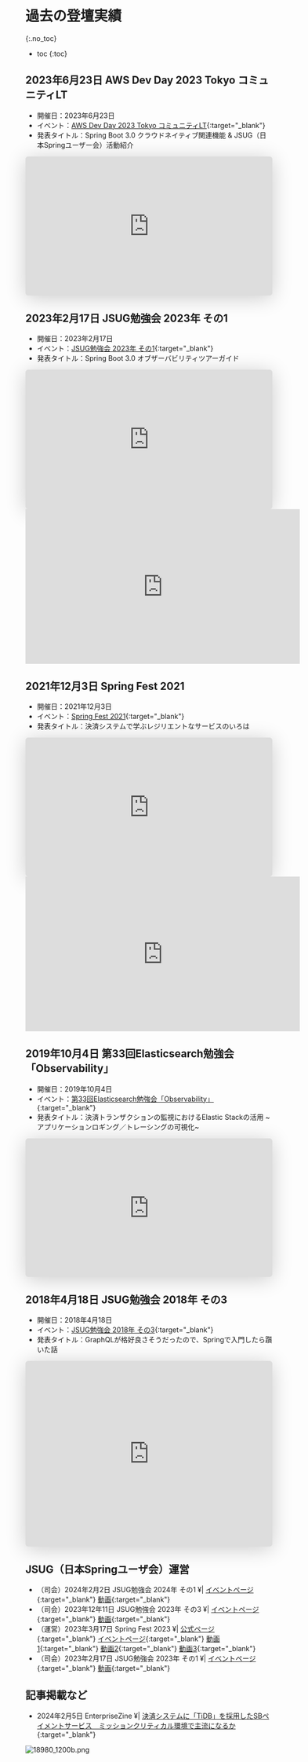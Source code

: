# 過去の登壇実績
{:.no_toc}

* toc
{:toc}

## 2023年6月23日 AWS Dev Day 2023 Tokyo コミュニティLT
- 開催日：2023年6月23日
- イベント：[AWS Dev Day 2023 Tokyo コミュニティLT](https://aws.amazon.com/jp/events/devday/japan/){:target="_blank"}
- 発表タイトル：Spring Boot 3.0 クラウドネイティブ関連機能 & JSUG（日本Springユーザー会）活動紹介

<iframe class="speakerdeck-iframe" frameborder="0" src="https://speakerdeck.com/player/b7f854b3a150430083b3283950923aca" title="2023.6.23 - AWS Dev Day 2023 Tokyo Spring Boot 3.0 クラウドネイティブ関連機能 &amp; JSUG（日本Springユーザ会）活動紹介" allowfullscreen="true" style="border: 0px; background: padding-box rgba(0, 0, 0, 0.1); margin: 0px; padding: 0px; border-radius: 6px; box-shadow: rgba(0, 0, 0, 0.2) 0px 5px 40px; width: 100%; height: auto; aspect-ratio: 560 / 315;" data-ratio="1.7777777777777777"></iframe>

## 2023年2月17日 JSUG勉強会 2023年 その1
- 開催日：2023年2月17日
- イベント：[JSUG勉強会 2023年 その1](https://jsug.doorkeeper.jp/events/151317){:target="_blank"}
- 発表タイトル：Spring Boot 3.0 オブザーバビリティツアーガイド

<iframe class="speakerdeck-iframe" frameborder="0" src="https://speakerdeck.com/player/dac683d90bef403b83c8da842f1f7757" title="2023.2.17 - Spring Boot 3.0 オブザーバビリティツアーガイド" allowfullscreen="true" style="border: 0px; background: padding-box rgba(0, 0, 0, 0.1); margin: 0px; padding: 0px; border-radius: 6px; box-shadow: rgba(0, 0, 0, 0.2) 0px 5px 40px; width: 100%; height: auto; aspect-ratio: 560 / 315;" data-ratio="1.7777777777777777"></iframe>
<iframe width="560" height="315" src="https://www.youtube.com/embed/yjJ1jyvEaOI" title="YouTube video player" frameborder="0" allow="accelerometer; autoplay; clipboard-write; encrypted-media; gyroscope; picture-in-picture; web-share" allowfullscreen></iframe>

## 2021年12月3日 Spring Fest 2021
- 開催日：2021年12月3日
- イベント：[Spring Fest 2021](https://springfest2021.springframework.jp){:target="_blank"}
- 発表タイトル：決済システムで学ぶレジリエントなサービスのいろは

<iframe class="speakerdeck-iframe" frameborder="0" src="https://speakerdeck.com/player/8b1a37d4c29a4d4aaa9c828e624d9dd9" title="2021.12.3 - 決済システムで学ぶレジリエントなサービスのいろは" allowfullscreen="true" style="border: 0px; background: padding-box rgba(0, 0, 0, 0.1); margin: 0px; padding: 0px; border-radius: 6px; box-shadow: rgba(0, 0, 0, 0.2) 0px 5px 40px; width: 100%; height: auto; aspect-ratio: 560 / 314;" data-ratio="1.78343949044586"></iframe>
<iframe width="560" height="315" src="https://www.youtube.com/embed/9-yDaFlGTxE" title="YouTube video player" frameborder="0" allow="accelerometer; autoplay; clipboard-write; encrypted-media; gyroscope; picture-in-picture; web-share" allowfullscreen></iframe>

## 2019年10月4日 第33回Elasticsearch勉強会「Observability」
- 開催日：2019年10月4日
- イベント：[第33回Elasticsearch勉強会「Observability」](https://www.meetup.com/ja-JP/tokyo-elastic-fantastics/events/264954133/){:target="_blank"}
- 発表タイトル：決済トランザクションの監視におけるElastic Stackの活用 ~アプリケーションロギング／トレーシングの可視化~

<iframe class="speakerdeck-iframe" frameborder="0" src="https://speakerdeck.com/player/a40ad7745a27411f80485b721f9c9361" title="2019.10.4 - 決済トランザクションの監視におけるElastic Stackの活用 ~アプリケーションロギング／トレーシングの可視化~" allowfullscreen="true" style="border: 0px; background: padding-box rgba(0, 0, 0, 0.1); margin: 0px; padding: 0px; border-radius: 6px; box-shadow: rgba(0, 0, 0, 0.2) 0px 5px 40px; width: 100%; height: auto; aspect-ratio: 560 / 314;" data-ratio="1.78343949044586"></iframe>

## 2018年4月18日 JSUG勉強会 2018年 その3
- 開催日：2018年4月18日
- イベント：[JSUG勉強会 2018年 その3](https://jsug.doorkeeper.jp/events/73144){:target="_blank"}
- 発表タイトル：GraphQLが格好良さそうだったので、Springで入門したら躓いた話

<iframe class="speakerdeck-iframe" frameborder="0" src="https://speakerdeck.com/player/188228614ba443b1af87e9cdd25c3755" title="2018.4.18 - GraphQLが格好良さそうだったので、Springで入門したら躓いた話" allowfullscreen="true" style="border: 0px; background: padding-box rgba(0, 0, 0, 0.1); margin: 0px; padding: 0px; border-radius: 6px; box-shadow: rgba(0, 0, 0, 0.2) 0px 5px 40px; width: 100%; height: auto; aspect-ratio: 560 / 420;" data-ratio="1.3333333333333333"></iframe>

## JSUG（日本Springユーザ会）運営
- （司会）2024年2月2日 JSUG勉強会 2024年 その1 ¥| [イベントページ](https://jsug.doorkeeper.jp/events/168753){:target="_blank"} [動画](https://www.youtube.com/live/opxXtDzdjMc?si=6xFCR5cHzj2f8cU8){:target="_blank"}
- （司会）2023年12年11日 JSUG勉強会 2023年 その3 ¥| [イベントページ](https://jsug.doorkeeper.jp/events/166518){:target="_blank"} [動画](https://www.youtube.com/live/8YvUx_FMu54?si=g1pN-aNt_OI8CUEs){:target="_blank"}
- （運営）2023年3月17日 Spring Fest 2023 ¥| [公式ページ](https://springfest2023.springframework.jp){:target="_blank"} [イベントページ](https://jsug.doorkeeper.jp/events/151363){:target="_blank"} [動画1](https://www.youtube.com/live/wLgEG0jzxBA?si=QvplGkYZHsjjlR9v){:target="_blank"} [動画2](https://www.youtube.com/live/lg1ycXsDbEI?si=zUpedlUx5Ve47I7p){:target="_blank"} [動画3](https://www.youtube.com/live/wTqU_H409lc?si=T_jsvjVui8HDO97C){:target="_blank"}
- （司会）2023年2月17日 JSUG勉強会 2023年 その1 ¥| [イベントページ](https://jsug.doorkeeper.jp/events/151317){:target="_blank"} [動画](https://www.youtube.com/live/yjJ1jyvEaOI?si=0wH_Z1NJIRCqlN7Q){:target="_blank"}

## 記事掲載など
- 2024年2月5日 EnterpriseZine ¥| [決済システムに「TiDB」を採用したSBペイメントサービス　ミッションクリティカル環境で主流になるか](https://enterprisezine.jp/article/detail/18980){:target="_blank"}

![18980_1200b.png](https://ez-cdn.shoeisha.jp/static/images/article/18980/18980_1200b.png)
